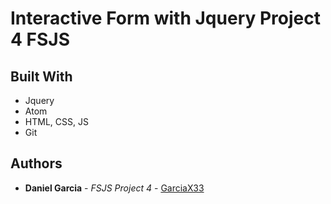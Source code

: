 # Interactive Form with Jquery Project 4 FSJS

## Built With

* Jquery
* Atom
* HTML, CSS, JS
* Git

## Authors

* **Daniel Garcia** - *FSJS Project 4* - [GarciaX33](https://github.com/GarciaX33)
